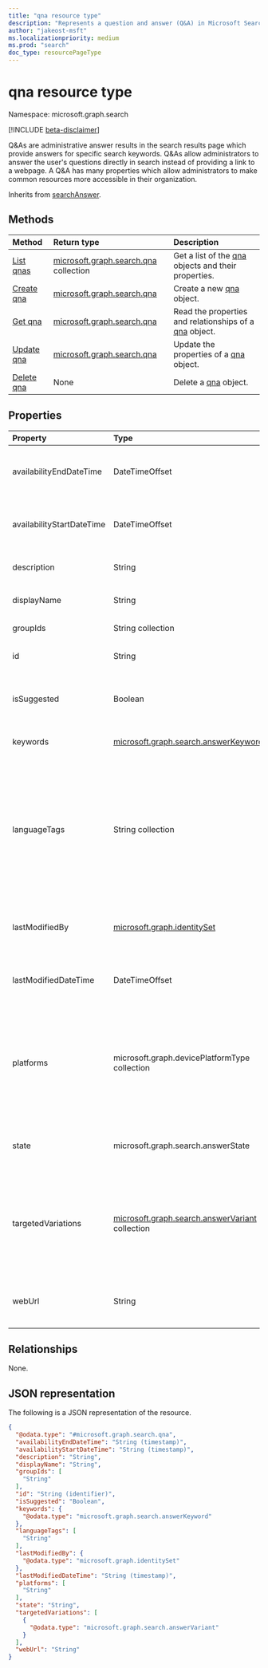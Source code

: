 ```yaml
---
title: "qna resource type"
description: "Represents a question and answer (Q&A) in Microsoft Search."
author: "jakeost-msft"
ms.localizationpriority: medium
ms.prod: "search"
doc_type: resourcePageType
---
```


# qna resource type

Namespace: microsoft.graph.search

[!INCLUDE [beta-disclaimer](../../includes/beta-disclaimer.md)]

Q&As are administrative answer results in the search results page which provide answers for specific search keywords. Q&As allow administrators to answer the user's questions directly in search instead of providing a link to a webpage. A Q&A has many properties which allow administrators to make common resources more accessible in their organization.

Inherits from [searchAnswer](../resources/search-searchanswer.md).

## Methods

|Method|Return type|Description|
|:---|:---|:---|
|[List qnas](../api/search-searchentity-list-qnas.md)|[microsoft.graph.search.qna](../resources/search-qna.md) collection|Get a list of the [qna](../resources/search-qna.md) objects and their properties.|
|[Create qna](../api/search-searchentity-post-qnas.md)|[microsoft.graph.search.qna](../resources/search-qna.md)|Create a new [qna](../resources/search-qna.md) object.|
|[Get qna](../api/search-qna-get.md)|[microsoft.graph.search.qna](../resources/search-qna.md)|Read the properties and relationships of a [qna](../resources/search-qna.md) object.|
|[Update qna](../api/search-qna-update.md)|[microsoft.graph.search.qna](../resources/search-qna.md)|Update the properties of a [qna](../resources/search-qna.md) object.|
|[Delete qna](../api/search-qna-delete.md)|None|Delete a [qna](../resources/search-qna.md) object.|

## Properties

|Property|Type|Description|
|:---|:---|:---|
|availabilityEndDateTime|DateTimeOffset|Timestamp of when the qna will stop to appear as a search result. Set as `null` for always available.|
|availabilityStartDateTime|DateTimeOffset|Timestamp of when the qna will start to appear as a search result. Set as `null` for always available.|
|description|String|Answer displayed in search results. Inherited from [searchAnswer](../resources/search-searchanswer.md).|
|displayName|String|Question displayed in search results. Inherited from [searchAnswer](../resources/search-searchanswer.md).|
|groupIds|String collection|List of security groups able to view this qna.|
|id|String|The unique identifier (GUID) for the qna. Inherited from [entity](../resources/entity.md).|
|isSuggested|Boolean| True if this qna was suggested to the admin by a user or was mined and suggested by Microsoft. Read-only.|
|keywords|[microsoft.graph.search.answerKeyword](../resources/search-answerkeyword.md)|Keywords that trigger this qna to appear in search results.|
|languageTags|String collection|A list of language names that are geographically specific and that this QnA can be viewed in. Each language tag value follows the pattern {language}-{region}. As an example, `en-us` is English as used in the United States. For the list of possible values, see [supported language tags](search-api-answers-overview.md#supported-language-tags). |
|lastModifiedBy|[microsoft.graph.identitySet](../resources/identityset.md)|Details of the user that created or last modified the qna. Inherited from [searchAnswer](../resources/search-searchanswer.md). Read-only. |
|lastModifiedDateTime|DateTimeOffset| Timestamp of when the qna is created or edited. Inherited from [searchAnswer](../resources/search-searchanswer.md). Read-only.|
|platforms|microsoft.graph.devicePlatformType collection|List of devices and operating systems able to view this qna. Possible values are: `unknown`, `android`, `androidForWork`, `ios`, `macOS`, `windowsPhone81`, `windowsPhone81AndLater`, `windows10AndLater`, `androidWorkProfile`, `androidASOP`.|
|state|microsoft.graph.search.answerState|State of the qna. Possible values are: `published`, `draft`, `excluded`, or `unknownFutureValue`.|
|targetedVariations|[microsoft.graph.search.answerVariant](../resources/search-answervariant.md) collection|Variations of a qna for different countries or devices. Use when you need to show different content to users based on their device, country/region, or both. The date and group settings will apply to all variations.|
|webUrl|String|Qna URL link. When users click this qna in search results, they will go to this URL. Inherited from [searchAnswer](../resources/search-searchanswer.md).|

## Relationships

None.

## JSON representation

The following is a JSON representation of the resource.

<!-- {
  "blockType": "resource",
  "keyProperty": "id",
  "@odata.type": "microsoft.graph.search.qna",
  "baseType": "microsoft.graph.search.searchAnswer",
  "openType": false
}
-->
``` json
{
  "@odata.type": "#microsoft.graph.search.qna",
  "availabilityEndDateTime": "String (timestamp)",
  "availabilityStartDateTime": "String (timestamp)",
  "description": "String",
  "displayName": "String",
  "groupIds": [
    "String"
  ],
  "id": "String (identifier)",
  "isSuggested": "Boolean",
  "keywords": {
    "@odata.type": "microsoft.graph.search.answerKeyword"
  },
  "languageTags": [
    "String"
  ],
  "lastModifiedBy": {
    "@odata.type": "microsoft.graph.identitySet"
  },
  "lastModifiedDateTime": "String (timestamp)",
  "platforms": [
    "String"
  ],
  "state": "String",
  "targetedVariations": [
    {
      "@odata.type": "microsoft.graph.search.answerVariant"
    }
  ],
  "webUrl": "String"
}
```

